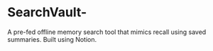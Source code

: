 # SearchVault-
A pre-fed offline memory search tool that mimics recall using saved summaries. Built using Notion.
